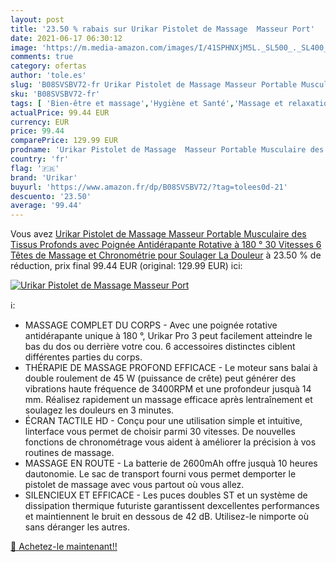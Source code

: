 ```yaml
---
layout: post
title: '23.50 % rabais sur Urikar Pistolet de Massage  Masseur Port'
date: 2021-06-17 06:30:12
image: 'https://m.media-amazon.com/images/I/41SPHNXjM5L._SL500_._SL400_.jpg'
comments: true
category: ofertas
author: 'tole.es'
slug: 'B08SVSBV72-fr Urikar Pistolet de Massage Masseur Portable Musculaire des...'
sku: 'B08SVSBV72-fr'
tags: [ 'Bien-être et massage','Hygiène et Santé','Massage et relaxation','Masseurs électriques','Masseurs électriques portables','urikar', ]
actualPrice: 99.44 EUR
currency: EUR
price: 99.44
comparePrice: 129.99 EUR
prodname: 'Urikar Pistolet de Massage  Masseur Portable Musculaire des Tissus Profonds avec Poignée Antidérapante Rotative à 180 °  30 Vitesses  6 Têtes de Massage et Chronométrie pour Soulager La Douleur'
country: 'fr'
flag: '🇫🇷'
brand: 'Urikar'
buyurl: 'https://www.amazon.fr/dp/B08SVSBV72/?tag=tolees0d-21'
descuento: '23.50'
average: '99.44'
---
```


Vous avez [Urikar Pistolet de Massage  Masseur Portable Musculaire des Tissus Profonds avec Poignée Antidérapante Rotative à 180 °  30 Vitesses  6 Têtes de Massage et Chronométrie pour Soulager La Douleur](https://www.amazon.fr/dp/B08SVSBV72/?tag=tolees0d-21)  à  23.50 % de réduction, prix final  99.44 EUR (original: 129.99 EUR) ici:

[![Urikar Pistolet de Massage  Masseur Port](https://m.media-amazon.com/images/I/41SPHNXjM5L._SL500_._SL400_.jpg)](https://www.amazon.fr/dp/B08SVSBV72/?tag=tolees0d-21)

ℹ️:

- MASSAGE COMPLET DU CORPS - Avec une poignée rotative antidérapante unique à 180 °, Urikar Pro 3 peut facilement atteindre le bas du dos ou derrière votre cou. 6 accessoires distinctes ciblent différentes parties du corps.
- THÉRAPIE DE MASSAGE PROFOND EFFICACE - Le moteur sans balai à double roulement de 45 W (puissance de crête) peut générer des vibrations haute fréquence de 3400RPM et une profondeur jusquà 14 mm. Réalisez rapidement un massage efficace après lentraînement et soulagez les douleurs en 3 minutes.
- ÉCRAN TACTILE HD - Conçu pour une utilisation simple et intuitive, linterface vous permet de choisir parmi 30 vitesses. De nouvelles fonctions de chronométrage vous aident à améliorer la précision à vos routines de massage.
- MASSAGE EN ROUTE - La batterie de 2600mAh offre jusquà 10 heures dautonomie. Le sac de transport fourni vous permet demporter le pistolet de massage avec vous partout où vous allez.
- SILENCIEUX ET EFFICACE - Les puces doubles ST et un système de dissipation thermique futuriste garantissent dexcellentes performances et maintiennent le bruit en dessous de 42 dB. Utilisez-le nimporte où sans déranger les autres.

[🛒 Achetez-le maintenant!!](https://www.amazon.fr/dp/B08SVSBV72/?tag=tolees0d-21)
